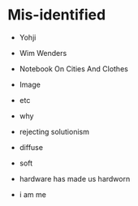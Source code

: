 # Mis-identified

- Yohji
- Wim Wenders
- Notebook On Cities And Clothes
- Image
- etc

- why
- rejecting solutionism

- diffuse
- soft
- hardware has made us hardworn

- i am me